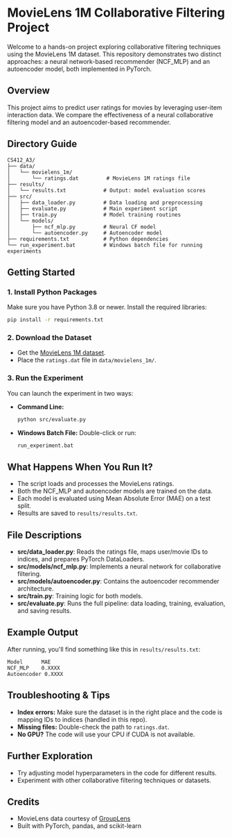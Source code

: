 # MovieLens 1M Collaborative Filtering Project

Welcome to a hands-on project exploring collaborative filtering techniques using the MovieLens 1M dataset. This repository demonstrates two distinct approaches: a neural network-based recommender (NCF_MLP) and an autoencoder model, both implemented in PyTorch.

## Overview
This project aims to predict user ratings for movies by leveraging user-item interaction data. We compare the effectiveness of a neural collaborative filtering model and an autoencoder-based recommender.

## Directory Guide
```
CS412_A3/
├── data/
│   └── movielens_1m/
│       └── ratings.dat         # MovieLens 1M ratings file
├── results/
│   └── results.txt            # Output: model evaluation scores
├── src/
│   ├── data_loader.py         # Data loading and preprocessing
│   ├── evaluate.py            # Main experiment script
│   ├── train.py               # Model training routines
│   └── models/
│       ├── ncf_mlp.py         # Neural CF model
│       └── autoencoder.py     # Autoencoder model
├── requirements.txt           # Python dependencies
└── run_experiment.bat         # Windows batch file for running experiments
```

## Getting Started

### 1. Install Python Packages
Make sure you have Python 3.8 or newer. Install the required libraries:
```bash
pip install -r requirements.txt
```

### 2. Download the Dataset
- Get the [MovieLens 1M dataset](https://grouplens.org/datasets/movielens/1m/).
- Place the `ratings.dat` file in `data/movielens_1m/`.

### 3. Run the Experiment
You can launch the experiment in two ways:
- **Command Line:**
  ```bash
  python src/evaluate.py
  ```
- **Windows Batch File:**
  Double-click or run:
  ```bash
  run_experiment.bat
  ```

## What Happens When You Run It?
- The script loads and processes the MovieLens ratings.
- Both the NCF_MLP and autoencoder models are trained on the data.
- Each model is evaluated using Mean Absolute Error (MAE) on a test split.
- Results are saved to `results/results.txt`.

## File Descriptions
- **src/data_loader.py**: Reads the ratings file, maps user/movie IDs to indices, and prepares PyTorch DataLoaders.
- **src/models/ncf_mlp.py**: Implements a neural network for collaborative filtering.
- **src/models/autoencoder.py**: Contains the autoencoder recommender architecture.
- **src/train.py**: Training logic for both models.
- **src/evaluate.py**: Runs the full pipeline: data loading, training, evaluation, and saving results.

## Example Output
After running, you'll find something like this in `results/results.txt`:
```
Model      MAE
NCF_MLP    0.XXXX
Autoencoder 0.XXXX
```

## Troubleshooting & Tips
- **Index errors:** Make sure the dataset is in the right place and the code is mapping IDs to indices (handled in this repo).
- **Missing files:** Double-check the path to `ratings.dat`.
- **No GPU?** The code will use your CPU if CUDA is not available.

## Further Exploration
- Try adjusting model hyperparameters in the code for different results.
- Experiment with other collaborative filtering techniques or datasets.

## Credits
- MovieLens data courtesy of [GroupLens](https://grouplens.org/datasets/movielens/1m/)
- Built with PyTorch, pandas, and scikit-learn


